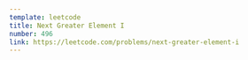```yaml
---
template: leetcode
title: Next Greater Element I
number: 496
link: https://leetcode.com/problems/next-greater-element-i
---
```

